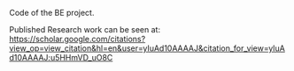 Code of the BE project.

Published Research work can be seen at: https://scholar.google.com/citations?view_op=view_citation&hl=en&user=yIuAd10AAAAJ&citation_for_view=yIuAd10AAAAJ:u5HHmVD_uO8C
